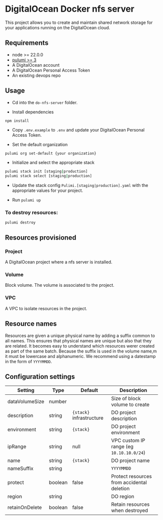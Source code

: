 # DigitalOcean Docker nfs server

This project allows you to create and maintain shared network storage for your applications running on the DigitalOcean cloud. 

## Requirements

* node >= 22.0.0
* [pulumi >= 3](https://www.pulumi.com/docs/install/)
* A DigitalOcean account
* A DigitalOcean Personal Access Token
* An existing devops repo

## Usage

* Cd into the `do-nfs-server` folder.

* Install dependencies 

```
npm install
```

* Copy `.env.example` to `.env` and update your DigitalOcean Personal Access Token.

* Set the default organization 

```bash
pulumi org set-default {your organization}
```

* Initialize and select the appropriate stack

```bash
pulumi stack init [staging|production]
pulumi stack select [staging|production]
```

* Update the stack config `Pulimi.[staging|production].yaml` with the appropriate values for your project.

* Run `pulumi up`


### To destroy resources:

```
pulumi destroy
```

## Resources provisioned

### Project

A DigitalOcean project where a nfs server is installed.

### Volume

Block volume. The volume is associated to the project.

### VPC

A VPC to isolate resources in the project.

## Resource names

Resources are given a unique physical name by adding a suffix common to all names. This ensures that physical names are unique but also that they are related. It becomes easy to understand which resources werer created as part of the same batch. Because the suffix is used in the volume name,m it must be lowercase and alphanumeric. We recommend using a datestamp in the form of `YYYYMMDD`. 

## Configuration settings

| Setting | Type | Default | Description |
|---------|------|---------|-------------|
| dataVolumeSize | number | | Size of block volume to create |
| description | string | `{stack}` infrastructure | DO project description |
| environment | string | `{stack}` | DO project environment |
| ipRange | string | null | VPC custom IP range (eg `10.10.10.0/24`) |
| name | string | `{stack}` | DO project name | 
| nameSuffix | string |  |  `YYYYMMDD` |
| protect | boolean | false | Protect resources from accidental deletion |
| region | string | | DO region |
| retainOnDelete | boolean | false | Retain resources when destroyed |
